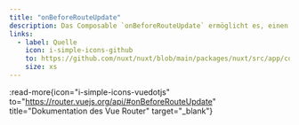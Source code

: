 ```yaml
---
title: "onBeforeRouteUpdate"
description: Das Composable `onBeforeRouteUpdate` ermöglicht es, einen Routenguard innerhalb eines Komponenten zu registrieren.
links:
  - label: Quelle
    icon: i-simple-icons-github
    to: https://github.com/nuxt/nuxt/blob/main/packages/nuxt/src/app/composables/router.ts
    size: xs
---
```


:read-more{icon="i-simple-icons-vuedotjs" to="https://router.vuejs.org/api/#onBeforeRouteUpdate" title="Dokumentation des Vue Router" target="_blank"}